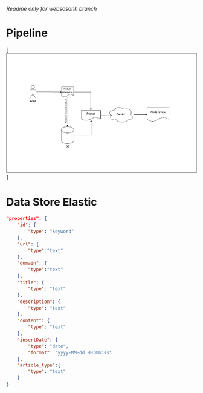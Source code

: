 *Readme only for websosanh branch*

# Pipeline

[![Pipeline processing](./assets/images/pipeline.png)]

# Data Store Elastic
```json
"properties": {
    "id": {
        "type": "keyword"
    },
    "url": {
        "type":"text"
    },
    "domain": {
        "type":"text"
    },
    "title": {
        "type": "text"
    },
    "description": {
        "type": "text"
    },
    "content": {
        "type": "text"
    },
    "insertDate": {
        "type": "date",
        "format": "yyyy-MM-dd HH:mm:ss"
    },
    "article_type":{
        "type": "text"
    }
}
```